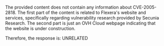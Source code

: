 The provided content does not contain any information about CVE-2005-2818. The first part of the content is related to Flexera's website and services, specifically regarding vulnerability research provided by Secunia Research. The second part is just an OVH Cloud webpage indicating that the website is under construction.

Therefore, the response is: UNRELATED